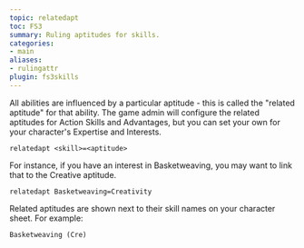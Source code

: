 ```yaml
---
topic: relatedapt
toc: FS3
summary: Ruling aptitudes for skills.
categories:
- main
aliases:
- rulingattr
plugin: fs3skills
---
```

All abilities are influenced by a particular aptitude - this is called the "related aptitude" for that ability.  The game admin will configure the related aptitudes for Action Skills and Advantages, but you can set your own for your character's Expertise and Interests.

 `relatedapt <skill>=<aptitude>`

For instance, if you have an interest in Basketweaving, you may want to link that to the Creative aptitude. 

`relatedapt Basketweaving=Creativity`

Related aptitudes are shown next to their skill names on your character sheet.   For example:

    Basketweaving (Cre)
